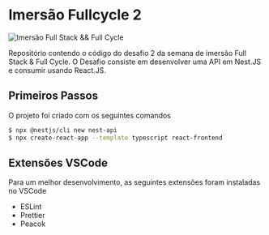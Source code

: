 # Imersão Fullcycle 2
![Imersão Full Stack && Full Cycle](https://events-fullcycle.s3.amazonaws.com/events-fullcycle/static/site/img/grupo_4417.png)

Repositório contendo o código do desafio 2 da semana de imersão Full Stack & Full Cycle. O Desafio consiste em desenvolver uma API em Nest.JS e consumir usando React.JS.

## Primeiros Passos

O projeto foi criado com os seguintes comandos

```bash
$ npx @nestjs/cli new nest-api
$ npx create-react-app --template typescript react-frontend
```

## Extensões VSCode

Para um melhor desenvolvimento, as seguintes extensões foram instaladas no VSCode

- ESLint
- Prettier
- Peacok